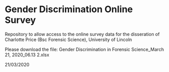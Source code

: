 # Gender Discrimination Online Survey

Repository to allow access to the online survey data for the disseration of Charlotte Price (Bsc Forensic Science), University of Lincoln

Please download the file: Gender Discrimination in Forensic Science_March 21, 2020_06.13 2.xlsx


21/03/2020
